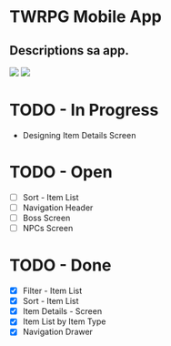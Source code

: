 # TWRPG Mobile App
## Descriptions sa app.

<img src="https://img.shields.io/badge/Flutter%20-%2302569B.svg?&style=for-the-badge&logo=Flutter&logoColor=white" /> <img src="https://img.shields.io/badge/dart-%230175C2.svg?&style=for-the-badge&logo=dart&logoColor=white"/>

# TODO - In Progress
 * Designing Item Details Screen

# TODO - Open
- [ ] Sort - Item List
- [ ] Navigation Header
- [ ] Boss Screen
- [ ] NPCs Screen

# TODO - Done
- [x] Filter - Item List
- [x] Sort - Item List
- [x] Item Details - Screen
- [x] Item List by Item Type
- [x] Navigation Drawer
